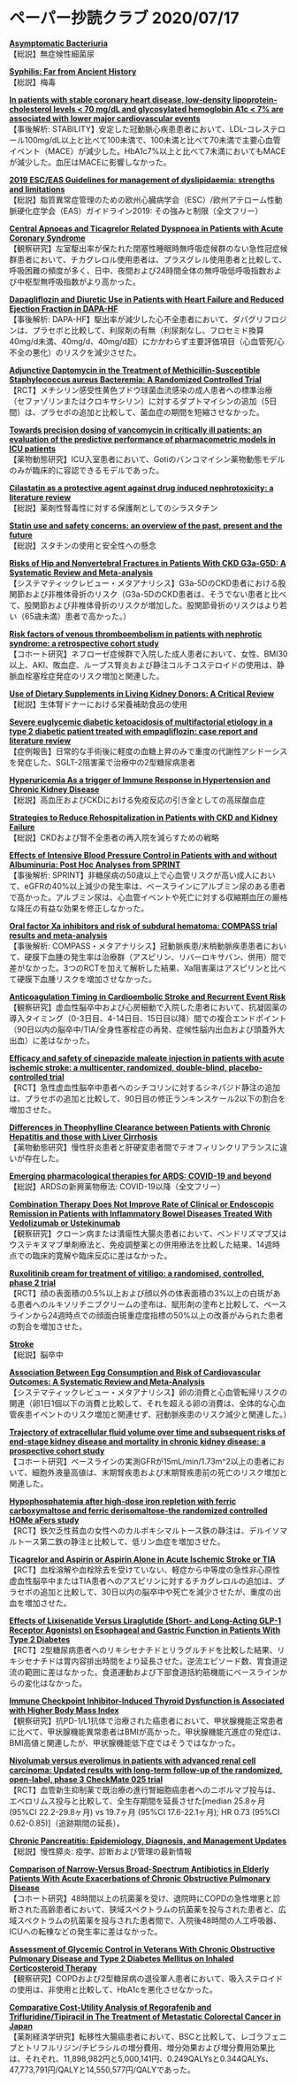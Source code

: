 # ペーパー抄読クラブ 2020/07/17

[**Asymptomatic Bacteriuria**](https://pubmed.ncbi.nlm.nih.gov/32667160/)  
【総説】無症候性細菌尿

[**Syphilis: Far from Ancient History**](https://pubmed.ncbi.nlm.nih.gov/32667172/)  
【総説】梅毒

[**In patients with stable coronary heart disease, low-density lipoprotein-cholesterol levels < 70 mg/dL and glycosylated hemoglobin A1c < 7% are associated with lower major cardiovascular events**](https://pubmed.ncbi.nlm.nih.gov/32480059/)  
【事後解析: STABILITY】安定した冠動脈心疾患患者において、LDL-コレステロール100mg/dL以上と比べて100未満で、100未満と比べて70未満で主要心血管イベント（MACE）が減少した。HbA1c7%以上と比べて7未満においてもMACEが減少した。血圧はMACEに影響しなかった。

[**2019 ESC/EAS Guidelines for management of dyslipidaemia: strengths and limitations**](https://pubmed.ncbi.nlm.nih.gov/32652000/)  
【総説】脂質異常症管理のための欧州心臓病学会（ESC）/欧州アテローム性動脈硬化症学会（EAS）ガイドライン2019: その強みと制限（全文フリー）

[**Central Apnoeas and Ticagrelor Related Dyspnoea in Patients with Acute Coronary Syndrome**](https://pubmed.ncbi.nlm.nih.gov/32667975/)  
【観察研究】左室駆出率が保たれた閉塞性睡眠時無呼吸症候群のない急性冠症候群患者において、チカグレロル使用患者は、プラスグレル使用患者と比較して、呼吸困難の頻度が多く、日中、夜間および24時間全体の無呼吸低呼吸指数および中枢型無呼吸指数がより高かった。

[**Dapagliflozin and Diuretic Use in Patients with Heart Failure and Reduced Ejection Fraction in DAPA-HF**](https://pubmed.ncbi.nlm.nih.gov/32673497/)  
【事後解析: DAPA-HF】駆出率が減少した心不全患者において、ダパグリフロジンは、プラセボと比較して、利尿剤の有無（利尿剤なし、フロセミド換算40mg/d未満、40mg/d、40mg/d超）にかかわらず主要評価項目（心血管死/心不全の悪化）のリスクを減少させた。

[**Adjunctive Daptomycin in the Treatment of Methicillin-Susceptible Staphylococcus aureus Bacteremia: A Randomized Controlled Trial**](https://pubmed.ncbi.nlm.nih.gov/32667982/)  
【RCT】メチシリン感受性黄色ブドウ球菌血流感染の成人患者への標準治療（セファゾリンまたはクロキサシリン）に対するダプトマイシンの追加（5日間）は、プラセボの追加と比較して、菌血症の期間を短縮させなかった。

[**Towards precision dosing of vancomycin in critically ill patients: an evaluation of the predictive performance of pharmacometric models in ICU patients**](https://pubmed.ncbi.nlm.nih.gov/32673799/)  
【薬物動態研究】ICU入室患者において、Gotiのバンコマイシン薬物動態モデルのみが臨床的に容認できるモデルであった。

[**Cilastatin as a protective agent against drug induced nephrotoxicity: a literature review**](https://pubmed.ncbi.nlm.nih.gov/32666842/)  
【総説】薬剤性腎毒性に対する保護剤としてのシラスタチン

[**Statin use and safety concerns: an overview of the past, present and the future**](https://pubmed.ncbi.nlm.nih.gov/32668998/)  
【総説】スタチンの使用と安全性への懸念

[**Risks of Hip and Nonvertebral Fractures in Patients With CKD G3a-G5D: A Systematic Review and Meta-analysis**](https://pubmed.ncbi.nlm.nih.gov/32654892/)  
【システマティックレビュー・メタアナリシス】G3a-5DのCKD患者における股関節および非椎体骨折のリスク（G3a-5DのCKD患者は、そうでない患者と比べて、股関節および非椎体骨折のリスクが増加した。股関節骨折のリスクはより若い（65歳未満）患者で高かった。）

[**Risk factors of venous thromboembolism in patients with nephrotic syndrome: a retrospective cohort study**](https://pubmed.ncbi.nlm.nih.gov/32658957/)  
【コホート研究】ネフローゼ症候群で入院した成人患者において、女性、BMI30以上、AKI、敗血症、ループス腎炎および静注コルチコステロイドの使用は、静脈血栓塞栓症発症のリスク増加と関連した。

[**Use of Dietary Supplements in Living Kidney Donors: A Critical Review**](https://pubmed.ncbi.nlm.nih.gov/32659245/)  
【総説】生体腎ドナーにおける栄養補助食品の使用

[**Severe euglycemic diabetic ketoacidosis of multifactorial etiology in a type 2 diabetic patient treated with empagliflozin: case report and literature review**](https://pubmed.ncbi.nlm.nih.gov/32669085/)  
【症例報告】日常的な手術後に軽度の血糖上昇のみで重度の代謝性アシドーシスを発症した、SGLT-2阻害薬で治療中の2型糖尿病患者

[**Hyperuricemia As a trigger of Immune Response in Hypertension and Chronic Kidney Disease**](https://pubmed.ncbi.nlm.nih.gov/32650020/)  
【総説】高血圧およびCKDにおける免疫反応の引き金としての高尿酸血症

[**Strategies to Reduce Rehospitalization in Patients with CKD and Kidney Failure**](https://pubmed.ncbi.nlm.nih.gov/32660962/)  
【総説】CKDおよび腎不全患者の再入院を減らすための戦略

[**Effects of Intensive Blood Pressure Control in Patients with and without Albuminuria: Post Hoc Analyses from SPRINT**](https://pubmed.ncbi.nlm.nih.gov/32669306/)  
【事後解析: SPRINT】非糖尿病の50歳以上で心血管リスクが高い成人において、eGFRの40%以上減少の発生率は、ベースラインにアルブミン尿のある患者で高かった。アルブミン尿は、心血管イベントや死亡に対する収縮期血圧の厳格な降圧の有益な効果を修正しなかった。

[**Oral factor Xa inhibitors and risk of subdural hematoma: COMPASS trial results and meta-analysis**](https://pubmed.ncbi.nlm.nih.gov/32651298/)  
【事後解析: COMPASS・メタアナリシス】冠動脈疾患/末梢動脈疾患患者において、硬膜下血腫の発生率は治療群（アスピリン、リバーロキサバン、併用）間で差がなかった。3つのRCTを加えて解析した結果、Xa阻害薬はアスピリンと比べて硬膜下血腫リスクを増加させなかった。

[**Anticoagulation Timing in Cardioembolic Stroke and Recurrent Event Risk**](https://pubmed.ncbi.nlm.nih.gov/32656768/)  
【観察研究】虚血性脳卒中および心房細動で入院した患者において、抗凝固薬の導入タイミング（0-3日目、4-14日目、15日目以降）間での複合エンドポイント（90日以内の脳卒中/TIA/全身性塞栓症の再発、症候性脳内出血および頭蓋外大出血）に差はなかった。

[**Efficacy and safety of cinepazide maleate injection in patients with acute ischemic stroke: a multicenter, randomized, double-blind, placebo-controlled trial**](https://pubmed.ncbi.nlm.nih.gov/32664877/)  
【RCT】急性虚血性脳卒中患者へのシチコリンに対するシネパジド静注の追加は、プラセボの追加と比較して、90日目の修正ランキンスケール2以下の割合を増加させた。

[**Differences in Theophylline Clearance between Patients with Chronic Hepatitis and those with Liver Cirrhosis**](https://pubmed.ncbi.nlm.nih.gov/32657910/)  
【薬物動態研究】慢性肝炎患者と肝硬変患者間でテオフィリンクリアランスに違いが存在した。

[**Emerging pharmacological therapies for ARDS: COVID-19 and beyond**](https://pubmed.ncbi.nlm.nih.gov/32654006/)  
【総説】ARDSの新興薬物療法: COVID-19以降（全文フリー）

[**Combination Therapy Does Not Improve Rate of Clinical or Endoscopic Remission in Patients with Inflammatory Bowel Diseases Treated With Vedolizumab or Ustekinumab**](https://pubmed.ncbi.nlm.nih.gov/32668338/)  
【観察研究】クローン病または潰瘍性大腸炎患者において、ベンドリズマブ又はウステキヌマブ単剤療法と、免疫調整薬との併用療法を比較した結果、14週時点での臨床的寛解や臨床反応に差はなかった。

[**Ruxolitinib cream for treatment of vitiligo: a randomised, controlled, phase 2 trial**](https://pubmed.ncbi.nlm.nih.gov/32653055/)  
【RCT】顔の表面積の0.5%以上および顔以外の体表面積の3%以上の白斑がある患者へのルキソリチニブクリームの塗布は、賦形剤の塗布と比較して、ベースラインから24週時点での顔面白斑重症度指標の50%以上の改善がみられた患者の割合を増加させた。

[**Stroke**](https://pubmed.ncbi.nlm.nih.gov/32653056/)  
【総説】脳卒中

[**Association Between Egg Consumption and Risk of Cardiovascular Outcomes: A Systematic Review and Meta-Analysis**](https://pubmed.ncbi.nlm.nih.gov/32653422/)  
【システマティックレビュー・メタアナリシス】卵の消費と心血管転帰リスクの関連（卵1日1個以下の消費と比較して、それを超える卵の消費は、全体的な心血管疾患イベントのリスク増加と関連せず、冠動脈疾患のリスク減少と関連した。）

[**Trajectory of extracellular fluid volume over time and subsequent risks of end-stage kidney disease and mortality in chronic kidney disease: a prospective cohort study**](https://pubmed.ncbi.nlm.nih.gov/32654192/)  
【コホート研究】ベースラインの実測GFRが15mL/min/1.73m^2以上の患者において、細胞外液量高値は、末期腎疾患および末期腎疾患前の死亡のリスク増加と関連した。

[**Hypophosphatemia after high-dose iron repletion with ferric carboxymaltose and ferric derisomaltose-the randomized controlled HOMe aFers study**](https://pubmed.ncbi.nlm.nih.gov/32654663/)  
【RCT】鉄欠乏性貧血の女性へのカルボキシマルトース鉄の静注は、デルイソマルトース第二鉄の静注と比較して、低リン血症を増加させた。

[**Ticagrelor and Aspirin or Aspirin Alone in Acute Ischemic Stroke or TIA**](https://pubmed.ncbi.nlm.nih.gov/32668111/)  
【RCT】血栓溶解や血栓除去を受けていない、軽症から中等度の急性非心原性虚血性脳卒中またはTIA患者へのアスピリンに対するチカグレロルの追加は、プラセボの追加と比較して、30日以内の脳卒中や死亡を減少させたが、重度の出血を増加させた。

[**Effects of Lixisenatide Versus Liraglutide (Short- and Long-Acting GLP-1 Receptor Agonists) on Esophageal and Gastric Function in Patients With Type 2 Diabetes**](https://pubmed.ncbi.nlm.nih.gov/32647054/)  
【RCT】2型糖尿病患者へのリキシセナチドとリラグルチドを比較した結果、リキシセナチドは胃内容排出時間をより延長させた。逆流エピソード数、胃食道逆流の範囲に差はなかった。食道運動および下部食道括約筋機能にベースラインからの変化はなかった。

[**Immune Checkpoint Inhibitor-Induced Thyroid Dysfunction is Associated with Higher Body Mass Index**](https://pubmed.ncbi.nlm.nih.gov/32668461/)  
【観察研究】抗PD-1/L1抗体で治療された癌患者において、甲状腺機能正常患者に比べて、甲状腺機能異常患者はBMIが高かった。甲状腺機能亢進症の発症は、BMI高値と関連したが、甲状腺機能低下症ではそうではなかった。

[**Nivolumab versus everolimus in patients with advanced renal cell carcinoma: Updated results with long-term follow-up of the randomized, open-label, phase 3 CheckMate 025 trial**](https://pubmed.ncbi.nlm.nih.gov/32673417/)  
【RCT】血管新生抑制薬で既治療の進行腎細胞癌患者へのニボルマブ投与は、エベロリムス投与と比較して、全生存期間を延長させた[median 25.8ヶ月 (95%CI 22.2-29.8ヶ月) vs 19.7ヶ月 (95%CI 17.6-22.1ヶ月); HR 0.73 (95%CI 0.62-0.85)]（追跡期間の延長）。

[**Chronic Pancreatitis: Epidemiology, Diagnosis, and Management Updates**](https://pubmed.ncbi.nlm.nih.gov/32647920/)  
【総説】慢性膵炎: 疫学、診断および管理の最新情報

[**Comparison of Narrow-Versus Broad-Spectrum Antibiotics in Elderly Patients With Acute Exacerbations of Chronic Obstructive Pulmonary Disease**](https://pubmed.ncbi.nlm.nih.gov/32648514/)  
【コホート研究】48時間以上の抗菌薬を受け、退院時にCOPDの急性増悪と診断された高齢患者において、狭域スペクトラムの抗菌薬を投与された患者と、広域スペクトラムの抗菌薬を投与された患者間で、入院後48時間の人工呼吸器、ICUへの転棟などの発生率に差はなかった。

[**Assessment of Glycemic Control in Veterans With Chronic Obstructive Pulmonary Disease and Type 2 Diabetes Mellitus on Inhaled Corticosteroid Therapy**](https://pubmed.ncbi.nlm.nih.gov/32648518/)  
【観察研究】COPDおよび2型糖尿病の退役軍人患者において、吸入ステロイドの使用は、非使用と比較して、HbA1cを悪化させなかった。

[**Comparative Cost-Utility Analysis of Regorafenib and Trifluridine/Tipiracil in The Treatment of Metastatic Colorectal Cancer in Japan**](https://pubmed.ncbi.nlm.nih.gov/32653227/)  
【薬剤経済学研究】転移性大腸癌患者において、BSCと比較して、レゴラフェニブとトリフルリジン/チピラシルの増分費用、増分効果および増分費用効果比は、それぞれ、11,898,982円と5,000,141円、0.249QALYsと0.344QALYs、47,773,791円/QALYと14,550,577円/QALYであった。